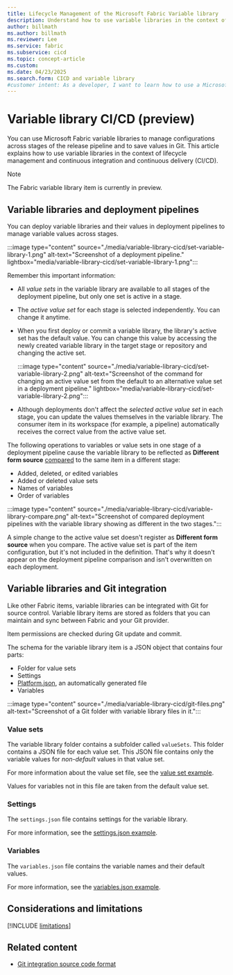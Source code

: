 ```yaml
---
title: Lifecycle Management of the Microsoft Fabric Variable library
description: Understand how to use variable libraries in the context of lifecycle management and CI/CD.
author: billmath
ms.author: billmath
ms.reviewer: Lee
ms.service: fabric
ms.subservice: cicd
ms.topic: concept-article
ms.custom:
ms.date: 04/23/2025
ms.search.form: CICD and variable library
#customer intent: As a developer, I want to learn how to use a Microsoft Fabric variable library to manage my content lifecycle.
---
```


# Variable library CI/CD (preview)

You can use Microsoft Fabric variable libraries to manage configurations across stages of the release pipeline and to save values in Git. This article explains how to use variable libraries in the context of lifecycle management and continuous integration and continuous delivery (CI/CD).

> [!NOTE]
> The Fabric variable library item is currently in preview.

## Variable libraries and deployment pipelines

You can deploy variable libraries and their values in deployment pipelines to manage variable values across stages.

:::image type="content" source="./media/variable-library-cicd/set-variable-library-1.png" alt-text="Screenshot of a deployment pipeline." lightbox="media/variable-library-cicd/set-variable-library-1.png":::

Remember this important information:

- All *value sets* in the variable library are available to all stages of the deployment pipeline, but only one set is active in a stage.
- The *active value set* for each stage is selected independently. You can change it anytime.
- When you first deploy or commit a variable library, the library's active set has the default value. You can change this value by accessing the newly created variable library in the target stage or repository and changing the active set.

  :::image type="content" source="./media/variable-library-cicd/set-variable-library-2.png" alt-text="Screenshot of the command for changing an active value set from the default to an alternative value set in a deployment pipeline." lightbox="media/variable-library-cicd/set-variable-library-2.png":::

- Although deployments don't affect the *selected active value set* in each stage, you can update the values themselves in the variable library. The consumer item in its workspace (for example, a pipeline) automatically receives the correct value from the active value set.

The following operations to variables or value sets in one stage of a deployment pipeline cause the variable library to be reflected as **Different form source** [compared](../deployment-pipelines/compare-pipeline-content.md) to the same item in a different stage:

- Added, deleted, or edited variables
- Added or deleted value sets
- Names of variables
- Order of variables

:::image type="content" source="./media/variable-library-cicd/variable-library-compare.png" alt-text="Screenshot of compared deployment pipelines with the variable library showing as different in the two stages.":::

A simple change to the active value set doesn't register as **Different form source** when you compare. The active value set is part of the item configuration, but it's not included in the definition. That's why it doesn't appear on the deployment pipeline comparison and isn't overwritten on each deployment.

## Variable libraries and Git integration

Like other Fabric items, variable libraries can be integrated with Git for source control. Variable library items are stored as folders that you can maintain and sync between Fabric and your Git provider.

Item permissions are checked during Git update and commit.

The schema for the variable library item is a JSON object that contains four parts:

- Folder for value sets
- Settings
- [Platform.json](/rest/api/fabric/articles/item-management/definitions/item-definition-overview#platform-file), an automatically generated file
- Variables

:::image type="content" source="./media/variable-library-cicd/git-files.png" alt-text="Screenshot of a Git folder with variable library files in it.":::

### Value sets

The variable library folder contains a subfolder called `valueSets`. This folder contains a JSON file for each value set. This JSON file contains only the variable values for *non-default* values in that value set.

For more information about the value set file, see the [value set example](/rest/api/fabric/articles/item-management/definitions/variable-library-definition#valueset).

Values for variables not in this file are taken from the default value set.

### Settings

The `settings.json` file contains settings for the variable library.

For more information, see the [settings.json example](/rest/api/fabric/articles/item-management/definitions/variable-library-definition#settingsjson-example-).

### Variables

The `variables.json` file contains the variable names and their default values.

For more information, see the [variables.json example](/rest/api/fabric/articles/item-management/definitions/variable-library-definition#variables).

## Considerations and limitations

[!INCLUDE [limitations](../includes/variable-library-limitations.md)]

## Related content

- [Git integration source code format](../git-integration/source-code-format.md)
